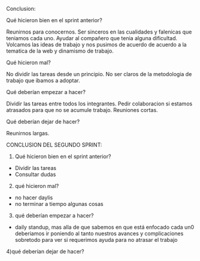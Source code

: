 Conclusion:

Qué hicieron bien en el sprint anterior?

Reunirnos para conocernos.
Ser sinceros en las cualidades y falenicas que teniamos cada uno.
Ayudar al compañero que tenia alguna dificultad.
Volcamos las ideas de trabajo y nos pusimos de acuerdo de acuerdo a la tematica de la web y dinamismo de trabajo.


Qué hicieron mal?

No dividir las tareas desde un principio.
No ser claros de la metodologia de trabajo que ibamos a adoptar.


Qué deberían empezar a hacer? 

Dividir las tareas entre todos los integrantes.
Pedir colaboracion si estamos atrasados para que no se acumule trabajo.
Reuniones cortas.



Qué deberían dejar de hacer?

Reunirnos largas. 

CONCLUSION DEL SEGUNDO SPRINT:

1) Qué hicieron bien en el sprint anterior?

* Dividir las tareas
* Consultar dudas


2) qué hicieron mal?
* no hacer daylis
* no terminar a tiempo algunas cosas


3) qué deberían empezar a hacer? 
* daily standup, mas alla de que sabemos en que está enfocado cada un0
deberiamos ir poniendo al tanto nuestros avances y complicaciones sobretodo para 
ver si requerimos ayuda para no atrasar el trabajo



4)qué deberían dejar de hacer?















